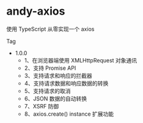 # andy-axios

使用 TypeScript 从零实现一个 axios

Tag
- 1.0.0
    - 1、在浏览器端使用 XMLHttpRequest 对象通讯
    - 2、支持 Promise API
    - 3、支持请求和响应的拦截器
    - 4、支持请求数据和响应数据的转换
    - 5、支持请求的取消
    - 6、JSON 数据的自动转换
    - 7、XSRF 防御
    - 8、axios.create() instance 扩展功能

